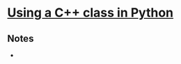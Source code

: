 # [Using a C++ class in Python](http://wiki.ros.org/ROS/Tutorials/Using%20a%20C%2B%2B%20class%20in%20Python)

## Notes

-
